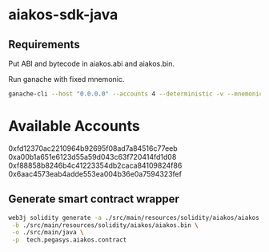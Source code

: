 # aiakos-sdk-java

## Requirements

Put ABI and bytecode in aiakos.abi and aiakos.bin.

Run ganache with fixed mnemonic.

```bash
ganache-cli --host "0.0.0.0" --accounts 4 --deterministic -v --mnemonic "unfold bachelor enact fiber later donate uncover once torch figure engine keep"
```

Available Accounts
==================
0xfd12370ac2210964b92695f08ad7a84516c77eeb
0xa00b1a651e6123d55a59d043c63f720414fd1d08
0xf88858b8246b4c41223354db2caca84109824f86
0x6aac4573eab4adde553ea004b36e0a7594323fef


## Generate smart contract wrapper
```bash
web3j solidity generate -a ./src/main/resources/solidity/aiakos/aiakos.abi \
 -b ./src/main/resources/solidity/aiakos/aiakos.bin \
 -o ./src/main/java \
 -p  tech.pegasys.aiakos.contract
```